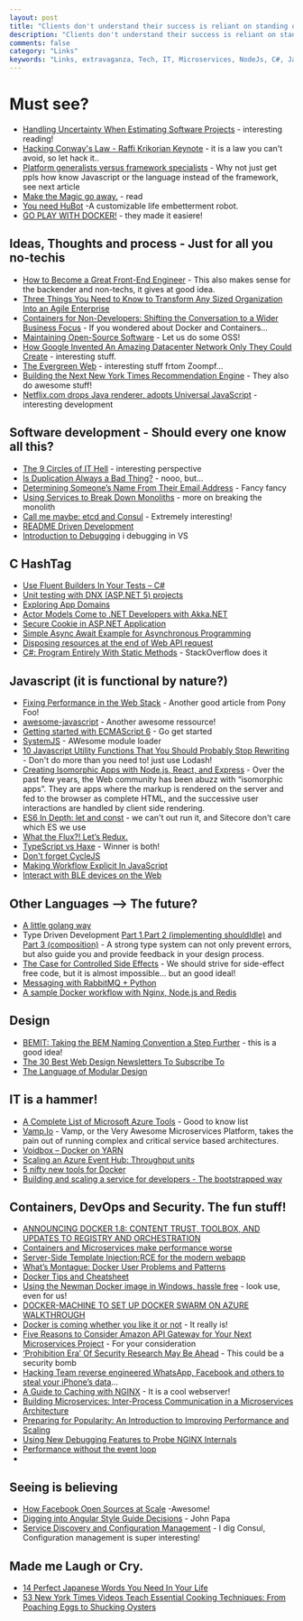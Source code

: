 ```yaml
---
layout: post
title: "Clients don't understand their success is reliant on standing out, not fitting in."
description: "Clients don't understand their success is reliant on standing out, not fitting in."
comments: false
category: "Links"
keywords: "Links, extravaganza, Tech, IT, Microservices, NodeJs, C#, Javascript, Solution architecture"
---
```

#  Must see? #
 * [Handling Uncertainty When Estimating Software Projects](https://www.lullabot.com/articles/handling-uncertainty-when-estimating-software-projects) - interesting reading!
 * [Hacking Conway's Law - Raffi Krikorian Keynote](https://www.youtube.com/watch?v=Lwdhw8aI8es&list=PL055Epbe6d5YhDchEvY3O4nIuSLYyrx7K&index=13) - it is a law you can't avoid, so let hack it..
 * [Platform generalists versus framework specialists](https://lostechies.com/jimmybogard/2015/08/11/platform-generalists-versus-framework-specialists/) - Why not just get ppls how know Javascript or the language instead of the framework, see next article
 * [Make the Magic go away.](http://blog.8thlight.com/uncle-bob/2015/08/06/let-the-magic-die.html) - read
 * [You need HuBot](  http://hubot.github.com) -A customizable life embetterment robot.
 * [GO PLAY WITH DOCKER!](https://www.docker.com/toolbox) - they made it easiere!


##  Ideas, Thoughts and process - Just for all you no-techis ##
 * [How to Become a Great Front-End Engineer](http://philipwalton.com/articles/how-to-become-a-great-front-end-engineer/) - This also makes sense for the backender and non-techs, it gives at good idea.
 * [Three Things You Need to Know to Transform Any Sized Organization Into an Agile Enterprise]( http://www.leadingagile.com/2015/08/three-things-you-need-to-know-to-transform-any-sized-organization-into-an-agile-enterprise-agile2015/)
 * [Containers for Non-Developers: Shifting the Conversation to a Wider Business Focus](http://thenewstack.io/containers-non-developers-shifting-conversation-wider-business-focus/) - If you wondered about Docker and Containers...
 * [Maintaining Open-Source Software](http://ponyfoo.com/articles/maintainable-oss) - Let us do some OSS!
 * [How Google Invented An Amazing Datacenter Network Only They Could Create](http://highscalability.com/blog/2015/8/10/how-google-invented-an-amazing-datacenter-network-only-they.html) - interesting stuff.
 * [The Evergreen Web](http://www.hanselman.com/blog/TheEvergreenWeb.aspx) - interesting stuff frtom Zoompf...
 * [Building the Next New York Times Recommendation Engine](http://open.blogs.nytimes.com/2015/08/11/building-the-next-new-york-times-recommendation-engine/?_r=0) - They also do awesome stuff!
 * [Netflix.com drops Java renderer, adopts Universal JavaScript](https://jaxenter.com/netflix-com-drops-java-renderer-adopts-universal-javascript-119529.html?utm_content=bufferefce3&utm_medium=social&utm_source=twitter.com&utm_campaign=buffer) - interesting development

##  Software development - Should every one know all this? ##
 * [The 9 Circles of IT Hell](http://blog.upwardsmotion.com/the-9-circles-of-it-hell/) - interesting perspective
 * [Is Duplication Always a Bad Thing?](http://www.ebaytechblog.com/2015/08/06/is-duplication-always-a-bad-thing/) - nooo, but...
 * [Determining Someone’s Name From Their Email Address](https://zoompf.com/blog/2015/08/determining-someones-name-from-their-email-address) - Fancy fancy
 * [Using Services to Break Down Monoliths](http://engineeringblog.yelp.com/2015/03/using-services-to-break-down-monoliths.html) - more on breaking the monolith
 * [Call me maybe: etcd and Consul](https://aphyr.com/posts/316-call-me-maybe-etcd-and-consul) - Extremely interesting!
 * [README Driven Development](http://ponyfoo.com/articles/readme-driven-development)
 * [Introduction to Debugging](http://blogs.msdn.com/b/visualstudio/archive/2015/08/11/introduction-to-debugging.aspx) i debugging in VS

 
##  **C HashTag** ##
 * [Use Fluent Builders In Your Tests – C#](http://www.cognim.co.uk/use-fluent-builders-in-your-tests/)
 * [Unit testing with DNX (ASP.NET 5) projects](http://blogs.msdn.com/b/webdev/archive/2015/08/06/unit-testing-with-dnx-asp-net-5-projects.aspx)
 * [Exploring App Domains](http://www.infragistics.com/community/blogs/codefusion/archive/2015/08/04/exploring-app-domains.aspx)
 * [Actor Models Come to .NET Developers with Akka.NET](http://dontcodetired.com/blog/post/Actor-Models-Come-to-NET-Developers-with-AkkaNET.aspx)
 * [Secure Cookie in ASP.NET Application](http://www.abhijainsblog.com/2015/08/secure-cookie-in-aspnet-application.html)
 * [Simple Async Await Example for Asynchronous Programming](http://www.microsoft.com/en-gb/developers/articles/week02aug15/simple-async-await-example-for-asynchronous-programming/)
 * [Disposing resources at the end of Web API request](http://www.strathweb.com/2015/08/disposing-resources-at-the-end-of-web-api-request/)
 * [C#: Program Entirely With Static Methods](http://mikehadlow.blogspot.co.uk/2015/08/c-program-entirely-with-static-methods.html) - StackOverflow does it

##  Javascript (it is functional by nature?) ##
 * [Fixing Performance in the Web Stack](http://ponyfoo.com/articles/fixing-web-performance) - Another good article from Pony Foo!
 * [awesome-javascript](https://github.com/sorrycc/awesome-javascript) - Another awesome ressource!
 * [Getting started with ECMAScript 6](http://www.2ality.com/2015/08/getting-started-es6.html) - Go get started
 * [SystemJS](https://github.com/systemjs/systemjs?) - AWesome module loader
 * [10 Javascript Utility Functions That You Should Probably Stop Rewriting](http://colintoh.com/blog/lodash-10-javascript-utility-functions-stop-rewriting) - Don't do more than you need to! just use Lodash!
 * [Creating Isomorphic Apps with Node.js, React, and Express](http://www.sitepoint.com/creating-isomorphic-apps-node-js-react-express/) - Over the past few years, the Web community has been abuzz with “isomorphic apps”. They are apps where the markup is rendered on the server and fed to the browser as complete HTML, and the successive user interactions are handled by client side rendering.
 * [ES6 In Depth: let and const](https://hacks.mozilla.org/2015/07/es6-in-depth-let-and-const/) - we can't out run it, and Sitecore don't care which ES we use
 * [What the Flux?! Let’s Redux.](https://blog.andyet.com/2015/08/06/what-the-flux-lets-redux)
 * [TypeScript vs Haxe](http://blog.onthewings.net/2015/08/05/typescript-vs-haxe/) - Winner is both!
 * [Don't forget CycleJS](http://cycle.js.org/basic-examples.html)
 * [Making Workflow Explicit In JavaScript ](http://derickbailey.com/2015/08/07/making-workflow-explicit-in-javascript/)
 * [Interact with BLE devices on the Web](https://developers.google.com/web/updates/2015/07/interact-with-ble-devices-on-the-web)

##  Other Languages --> The future? ##
  * [A little golang way](https://www.aerofs.com/blog/a-little-golang-way/)
  * Type Driven Development [Part 1](http://blog.ploeh.dk/2015/08/10/type-driven-development/),[Part 2 (implementing shouldIdle)](http://blog.ploeh.dk/2015/08/11/type-driven-development-implementing-shouldidle/) and [Part 3 (composition)](http://blog.ploeh.dk/2015/08/12/type-driven-development-composition/) - A strong type system can not only prevent errors, but also guide you and provide feedback in your design process.
  * [The Case for Controlled Side Effects](http://two-wrongs.com/the-case-for-controlled-side-effects) - We should strive for side-effect free code, but it is almost impossible... but an good ideal!
  * [Messaging with RabbitMQ + Python](http://marcelo-cure.blogspot.dk/2015/08/messaging-with-rabbitmq-python.html)
  * [A sample Docker workflow with Nginx, Node.js and Redis](http://anandmanisankar.com/posts/docker-container-nginx-node-redis-example/)

##  Design ##
  * [BEMIT: Taking the BEM Naming Convention a Step Further](http://csswizardry.com/2015/08/bemit-taking-the-bem-naming-convention-a-step-further/) - this is a good idea!
  * [The 30 Best Web Design Newsletters To Subscribe To](http://sixrevisions.com/lists/web-design-newsletters/)
  * [The Language of Modular Design](http://alistapart.com/article/language-of-modular-design)

##  IT is a hammer!  ##
  * [A Complete List of Microsoft Azure Tools](http://scottge.net/2015/08/03/a-complete-list-of-microsoft-azure-tools/) - Good to know list
  * [Vamp.Io](http://vamp.io/) - Vamp, or the Very Awesome Microservices Platform, takes the pain out of running complex and critical service based architectures.
  * [Voidbox – Docker on YARN](http://tech.hulu.com/blog/2015/08/06/voidbox-docker-on-yarn/?mkt_tok=3RkMMJWWfF9wsRonuqTMZKXonjHpfsX54%2B0uXKK1lMI%2F0ER3fOvrPUfGjI4ATsZnI%2BSLDwEYGJlv6SgFQ7LMMaZq1rgMXBk%3D)
  * [Scaling an Azure Event Hub: Throughput units](http://blog.bennymichielsen.be/2015/08/11/scaling-an-azure-event-hub-throughput-units/)
  * [5 nifty new tools for Docker](http://www.infoworld.com/article/2966158/application-virtualization/5-nifty-new-tools-for-docker.html)
  * [Building and scaling a service for developers - The bootstrapped way](http://cloudinary.com/blog/building_and_scaling_a_service_for_developers_the_bootstrapped_way?utm_source=webopsweekly&utm_medium=email)

##  Containers, DevOps and Security. The fun stuff! ##
  * [ANNOUNCING DOCKER 1.8: CONTENT TRUST, TOOLBOX, AND UPDATES TO REGISTRY AND ORCHESTRATION](https://blog.docker.com/2015/08/docker-1-8-content-trust-toolbox-registry-orchestration/)
  * [Containers and Microservices make performance worse](https://speakerdeck.com/garethr/containers-and-microservices-make-performance-worse?utm_source=webopsweekly&utm_medium=email)
  * [Server-Side Template Injection:RCE for the modern webapp](https://www.blackhat.com/docs/us-15/materials/us-15-Kettle-Server-Side-Template-Injection-RCE-For-The-Modern-Web-App-wp.pdf?utm_source=webopsweekly&utm_medium=email)
  * [What’s Montague: Docker User Problems and Patterns](https://medium.com/on-docker/what-s-montague-docker-user-problems-and-patterns-79750c504aa1)
  * [Docker Tips and Cheatsheet](http://blog.jez.io/2015/07/12/docker-tips-and-cheatsheet)
  * [Using the Newman Docker image in Windows, hassle free](http://blog.getpostman.com/2015/08/07/using-the-newman-docker-image-in-windows/) - look use, even for us!
  * [DOCKER-MACHINE TO SET UP DOCKER SWARM ON AZURE WALKTHROUGH](http://agup.tech/2015/08/06/docker-machine-docker-swarm-azure-walkthrough/)
  * [Docker is coming whether you like it or not](http://codebetter.com/kylebaley/2015/08/04/docker-is-coming-whether-you-like-it-or-not/) - It really is!
  * [Five Reasons to Consider Amazon API Gateway for Your Next Microservices Project](http://thenewstack.io/five-reasons-to-consider-amazon-api-gateway-for-your-next-microservices-project/) - For your consideration
  * [‘Prohibition Era’ Of Security Research May Be Ahead]( https://threatpost.com/prohibition-era-of-security-research-may-be-ahead/114165#sthash.4Hfz28GE.dpuf) - This could be a security bomb
  * [Hacking Team reverse engineered WhatsApp, Facebook and others to steal your iPhone’s data](http://thenextweb.com/insider/2015/08/06/hacking-team-reverse-engineered-whatsapp-facebook-and-others-to-steal-your-iphones-data/)...
  * [A Guide to Caching with NGINX](https://www.nginx.com/blog/nginx-caching-guide/) - It is a cool webserver!
  * [Building Microservices: Inter-Process Communication in a Microservices Architecture](https://www.nginx.com/blog/building-microservices-inter-process-communication/)
  * [Preparing for Popularity: An Introduction to Improving Performance and Scaling](https://www.nginx.com/blog/preparing-for-popularity/)
  * [Using New Debugging Features to Probe NGINX Internals](https://www.nginx.com/blog/new-debugging-features-probe-nginx-internals/)
  * [Performance without the event loop](http://dave.cheney.net/2015/08/08/performance-without-the-event-loop)
  * 
##  Seeing is believing ##
 * [How Facebook Open Sources at Scale](https://www.youtube.com/watch?v=vBbDAk5WYEo&index=5&list=PL055Epbe6d5YhDchEvY3O4nIuSLYyrx7K) -Awesome!
 * [Digging into Angular Style Guide Decisions](https://www.youtube.com/watch?v=hG-ARy0oqjI&feature=youtu.be&a) - John Papa
 * [Service Discovery and Configuration Management](https://speakerdeck.com/garethr/service-discovery-and-configuration-management) - I dig Consul, Configuration management is super interesting!
 
##  Made me Laugh or Cry.  ##
 * [14 Perfect Japanese Words You Need In Your Life](http://www.buzzfeed.com/danieldalton/irusu-for-life#.yybmOrlEqA)
 * [53 New York Times Videos Teach Essential Cooking Techniques: From Poaching Eggs to Shucking Oysters](http://www.openculture.com/2014/11/53-the-new-york-times-videos-demonstrate-cooking-techniques.html)
